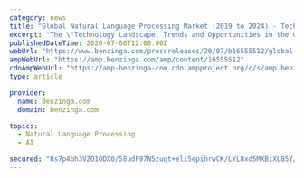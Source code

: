 ```yaml
---
category: news
title: "Global Natural Language Processing Market (2019 to 2024) - Technology Landscape, Trends and Opportunities - ResearchAndMarkets.com"
excerpt: "The \"Technology Landscape, Trends and Opportunities in the Global Natural Language Processing Market\" report has been added to ResearchAndMarkets.com's offering. The technologies in natural ..."
publishedDateTime: 2020-07-08T12:08:00Z
webUrl: "https://www.benzinga.com/pressreleases/20/07/b16555512/global-natural-language-processing-market-2019-to-2024-technology-landscape-trends-and-opportuniti"
ampWebUrl: "https://amp.benzinga.com/amp/content/16555512"
cdnAmpWebUrl: "https://amp-benzinga-com.cdn.ampproject.org/c/s/amp.benzinga.com/amp/content/16555512"
type: article

provider:
  name: Benzinga.com
  domain: benzinga.com

topics:
  - Natural Language Processing
  - AI

secured: "Rs7p4bh3VZO1ODX0/58udF97N5zuqt+eli5epihrwCK/LYL8xd5MXBiXL85Y/t5S6xyORPvn61WHtTnFhxGkpZ8XINiMAWvZ7Nur+r0ygtxTbtYY1SHCEj0NiVSo5fwDwTU+43BG80qA2T5aNS1xMAU81UpB38OxjdmR2H5AcKNUzluaGB3X/bmfVR3I4O8bvnmGqESr4fX1ROjJYrgPi3hlUS4XIEakKRsTcn34MnfqIwSHFg9PCy+P3RKccPpssX5ERfmxYor6Ovi8+yMJq9Fgqr1csSJD2le3NgE/j/eu1lSpXqRmhYuVdD2bjt6FWoH6pZOgjH2pG8jqQcdHhw==;tm7THCWGpmWChHx0K5hKMg=="
---
```


